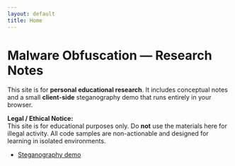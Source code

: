 ```yaml
---
layout: default
title: Home
---
```


# Malware Obfuscation — Research Notes

This site is for **personal educational research**. It includes conceptual notes and a small **client-side** steganography demo that runs entirely in your browser.

**Legal / Ethical Notice:**  
This site is for educational purposes only. Do **not** use the materials here for illegal activity. All code samples are non-actionable and designed for learning in isolated environments.

- [Steganography demo](/demo/stego.html)
